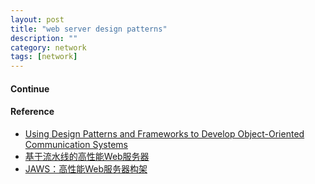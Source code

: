 ```yaml
---
layout: post
title: "web server design patterns"
description: ""
category: network
tags: [network]
---
```


#### Continue 

#### Reference 
+ [Using Design Patterns and Frameworks to Develop Object-Oriented Communication Systems](https://www.dre.vanderbilt.edu/~schmidt/PDF/cpd-www4.pdf)
+ [基于流水线的高性能Web服务器](http://www.jos.org.cn/ch/reader/create_pdf.aspx?file_no=20030614&flag=1&journal_id=jos)
+ [JAWS：高性能Web服务器构架](http://docs.huihoo.com/ace_tao/ACE-2002-12/Part-Three/Chapter-2.htm)
